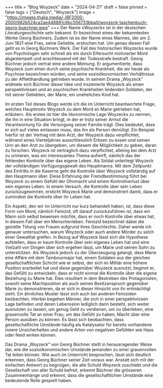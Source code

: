 +++
title = "Blog Woyzeck"
date = "2024-04-21"
draft = false
pinned = false
tags = ["Deutsch", "Woyzeck"]
image = "https://images.thalia.media/-/BF2000-2000/682b524ca2ae448881c6bc556733bba0/woyzeck-taschenbuch-georg-buechner.jpeg"
+++
Der Name «Woyzeck» ist in der deutschen Literaturgeschichte sehr bekannt. Er bezeichnet eines der bekanntesten Werke Georg Büchners. Zudem ist es der Name eines Mannes, der am 2. Juni 1821 eine Frau, seine Geliebte, erstochen hat. Um genau diesen Fall geht es in Georg Büchners Werk. Der Fall des historischen Woyzecks wurde von Psychologen sehr schnell als ein durch Eifersucht motivierter Mord abgestempelt und anschliessend mit der Todesstrafe bestraft. Georg Büchner jedoch vertrat eine andere Meinung. Er argumentierte, dass Woyzeck zum einen durch seine psychische Krankheit, die wir heute als Psychose bezeichnen würden, und seine sozioökonomischen Verhältnisse zu der Affekthandlung getrieben wurde. In seinem Drama „Woyzeck” widmete sich Büchner dieser Idee und inszenierte Woyzeck als einen perspektivlosen und an psychischen Krankheiten leidenden Soldaten, der mit seiner Geliebten, der Marie, ein uneheliches Kind hat.

Im ersten Teil dieses Blogs werde ich die im Unterricht beantwortete Frage, welches Hauptmotiv Woyzeck zu dem Mord an Marie getrieben hat, erläutern. Als erstes ist hier die ökonomische Lage Woyzecks zu nennen, die ihn in eine Situation bringt, in der er trotz seiner Armut die Verantwortung für die Versorgung seiner Familie trägt. Dies bedeutet, dass er sich auf vieles einlassen muss, das ihn als Person demütigt. Ein Beispiel hierfür ist der Vertrag mit dem Arzt, der Woyzeck dazu verpflichtet, während eines Vierteljahres ausschliesslich Erbsen zu essen und seinen Urin an den Arzt zu übergeben, um diesem die Möglichkeit zu geben, daran zu forschen. Woyzeck ist vertraglich dazu verpflichtet, alleinig bei dem Arzt zu urinieren, was ein interessantes Thema aufwirft, nämlich das der fehlenden Kontrolle über das eigene Leben. Als Soldat unterliegt Woyzeck der vollständigen Verfügungsgewalt des Hauptmanns. Mit dem Zeitpunkt des Eintritts in die Kaserne geht die Kontrolle über Woyzeck vollständig auf den Hauptmann über. Diese Erfahrung der Fremdbestimmung führt bei Woyzeck zu einem Gefühl der Ohnmacht und einem Kontrollverlust über sein eigenes Leben. In einem Versuch, die Kontrolle über sein Leben zurückzugewinnen, ersticht Woyzeck Marie und demonstriert damit, dass er zumindest die Kontrolle über ihr Leben hat.

Ein Aspekt, den wir im Unterricht nur kurz behandelt haben, ist, dass diese Form von Mord, nämlich Femizid, oft darauf zurückzuführen ist, dass ein Mann sich selbst beweisen möchte, dass er noch Kontrolle über etwas hat, in diesem Fall über ein Menschenleben. Femizid bezeichnet dabei die gezielte Tötung von Frauen aufgrund ihres Geschlechts. Daher werde ich genauer untersuchen, warum Woyzeck oder auch andere Mörder zu solch einer Gewalttat greifen.
In Bezug auf Woyzeck lässt sich die Hypothese aufstellen, dass er kaum Kontrolle über sein eigenes Leben hat und eine Vielzahl von Dingen über sich ergehen lässt, um Marie und seinen Sohn zu unterstützen. Als Woyzeck jedoch zu der Überzeugung gelangt, dass Marie eine Affäre mit dem Tambourmajor hat, einem Soldaten aus der gleichen gesellschaftlichen Schicht wie er selbst, der sich im Militär eine höhere Position erarbeitet hat und diese gegenüber Woyzeck ausnutzt, beginnt er, das Gefühl zu entwickeln, dass er nicht einmal die Kontrolle über die eigene Beziehung zu Marie hat. Dies resultiert in dem Bestreben des Protagonisten, sowohl seine Machtposition als auch seinen Besitzanspruch gegenüber Marie zu demonstrieren, da er sich in dieser Hinsicht von ihr entmächtigt sieht.
Ein ähnliches Muster lässt sich auch bei anderen Femiziden beobachten. Hierbei begehen Männer, die sich in einer perspektivlosen Lage befinden und deren Lebenssinn lediglich darin besteht, sich weiter ausnutzen zu lassen, um genug Geld zu verdienen, um zu überleben, eine grauenvolle Tat an einer Frau, um das Gefühl zu haben, Macht über eine Person ausüben zu können. Es lässt sich beobachten, dass gesellschaftliche Umstände häufig als Katalysator für bereits vorhandene innere Unsicherheiten und andere Arten von negativen Gefühlen wie Hass oder Neid wirken können.

Das Drama „Woyzeck” von Georg Büchner stellt in herausragender Weise dar, wie die sozioökonomischen Umstände jemanden zu einer grauenvollen Tat leiten können. Wie auch im Unterricht besprochen, lässt sich deutlich erkennen, dass Georg Büchner seiner Zeit voraus war. Anstatt sich mit der einfachen Antwort zu begnügen, die alle Schuld Woyzeck zuschiebt und die Gesellschaft von aller Schuld befreit, erkennt Büchner die grösseren Zusammenhänge und erkennt, dass die gesellschaftlichen Umstände eine bedeutende Rolle gespielt haben.